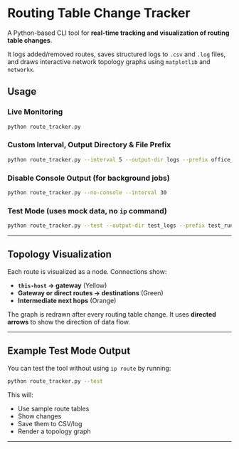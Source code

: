 # Routing Table Change Tracker

A Python-based CLI tool for **real-time tracking and visualization of routing table changes**.

It logs added/removed routes, saves structured logs to `.csv` and `.log` files, and draws interactive network topology graphs using `matplotlib` and `networkx`.



## Usage

### Live Monitoring

```bash
python route_tracker.py
```

### Custom Interval, Output Directory & File Prefix

```bash
python route_tracker.py --interval 5 --output-dir logs --prefix office_router
```

### Disable Console Output (for background jobs)

```bash
python route_tracker.py --no-console --interval 30
```

### Test Mode (uses mock data, no `ip` command)

```bash
python route_tracker.py --test --output-dir test_logs --prefix test_run
```

---

## Topology Visualization

Each route is visualized as a node. Connections show:

* **`this-host` → gateway** (Yellow)
* **Gateway or direct routes → destinations** (Green)
* **Intermediate next hops** (Orange)

The graph is redrawn after every routing table change. It uses **directed arrows** to show the direction of data flow.

---

## Example Test Mode Output

You can test the tool without using `ip route` by running:

```bash
python route_tracker.py --test
```

This will:

* Use sample route tables
* Show changes
* Save them to CSV/log
* Render a topology graph

---
